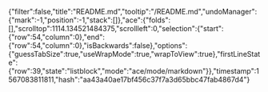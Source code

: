 {"filter":false,"title":"README.md","tooltip":"/README.md","undoManager":{"mark":-1,"position":-1,"stack":[]},"ace":{"folds":[],"scrolltop":1114.134521484375,"scrollleft":0,"selection":{"start":{"row":54,"column":0},"end":{"row":54,"column":0},"isBackwards":false},"options":{"guessTabSize":true,"useWrapMode":true,"wrapToView":true},"firstLineState":{"row":39,"state":"listblock","mode":"ace/mode/markdown"}},"timestamp":1567083811811,"hash":"aa43a40ae17bf456c37f7a3d65bbc47fab4867d4"}